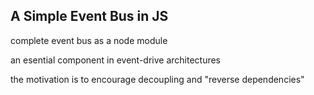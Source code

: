 ## A Simple Event Bus in JS

complete event bus as a node module

an esential component in event-drive architectures

the motivation is to encourage decoupling and "reverse dependencies"